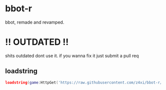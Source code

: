 # bbot-r
bbot, remade and revamped.

# !! OUTDATED !!
shits outdated dont use it. if you wanna fix it just submit a pull req

## loadstring

```lua
loadstring(game:HttpGet('https://raw.githubusercontent.com/z4xi/bbot-r/main/load'))()
```
